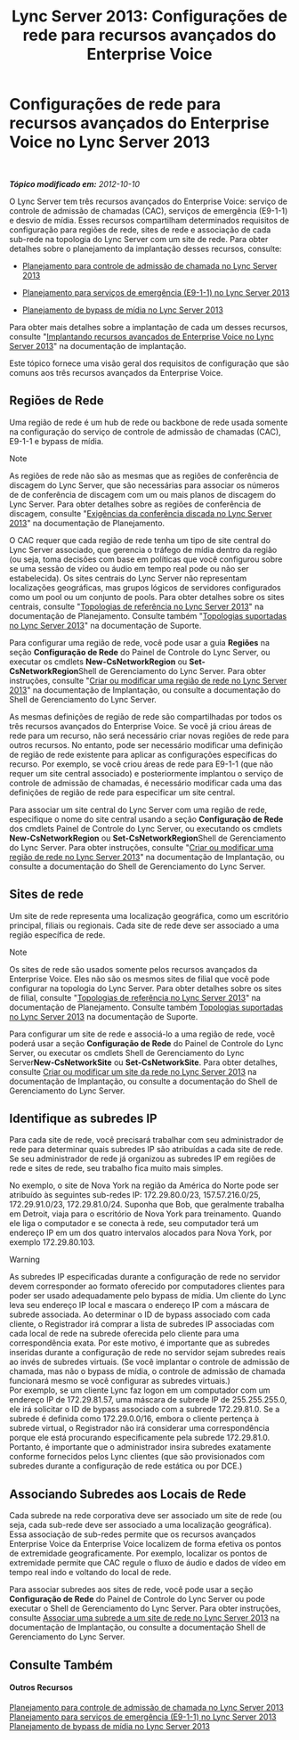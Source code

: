 ﻿---
title: 'Lync Server 2013: Configurações de rede para recursos avançados do Enterprise Voice'
TOCTitle: Configurações de rede para recursos avançados do Enterprise Voice
ms:assetid: 7f6de9e4-c8a4-44e4-8d14-21fe8c45283a
ms:mtpsurl: https://technet.microsoft.com/pt-br/library/Gg398637(v=OCS.15)
ms:contentKeyID: 49307256
ms.date: 05/19/2016
mtps_version: v=OCS.15
ms.translationtype: HT
---

# Configurações de rede para recursos avançados do Enterprise Voice no Lync Server 2013

 

_**Tópico modificado em:** 2012-10-10_

O Lync Server tem três recursos avançados do Enterprise Voice: serviço de controle de admissão de chamadas (CAC), serviços de emergência (E9-1-1) e desvio de mídia. Esses recursos compartilham determinados requisitos de configuração para regiões de rede, sites de rede e associação de cada sub-rede na topologia do Lync Server com um site de rede. Para obter detalhes sobre o planejamento da implantação desses recursos, consulte:

  - [Planejamento para controle de admissão de chamada no Lync Server 2013](lync-server-2013-planning-for-call-admission-control.md)

  - [Planejamento para serviços de emergência (E9-1-1) no Lync Server 2013](lync-server-2013-planning-for-emergency-services-e9-1-1.md)

  - [Planejamento de bypass de mídia no Lync Server 2013](lync-server-2013-planning-for-media-bypass.md)

Para obter mais detalhes sobre a implantação de cada um desses recursos, consulte "[Implantando recursos avançados de Enterprise Voice no Lync Server 2013](lync-server-2013-deploying-advanced-enterprise-voice-features.md)" na documentação de implantação.

Este tópico fornece uma visão geral dos requisitos de configuração que são comuns aos três recursos avançados da Enterprise Voice.

## Regiões de Rede

Uma região de rede é um hub de rede ou backbone de rede usada somente na configuração do serviço de controle de admissão de chamadas (CAC), E9-1-1 e bypass de mídia.

> [!NOTE]  
> As regiões de rede não são as mesmas que as regiões de conferência de discagem do Lync Server, que são necessárias para associar os números de de conferência de discagem com um ou mais planos de discagem do Lync Server. Para obter detalhes sobre as regiões de conferência de discagem, consulte &quot;<a href="lync-server-2013-dial-in-conferencing-requirements.md">Exigências da conferência discada no Lync Server 2013</a>&quot; na documentação de Planejamento.

O CAC requer que cada região de rede tenha um tipo de site central do Lync Server associado, que gerencia o tráfego de mídia dentro da região (ou seja, toma decisões com base em políticas que você configurou sobre se uma sessão de vídeo ou áudio em tempo real pode ou não ser estabelecida). Os sites centrais do Lync Server não representam localizações geográficas, mas grupos lógicos de servidores configurados como um pool ou um conjunto de pools. Para obter detalhes sobre os sites centrais, consulte "[Topologias de referência no Lync Server 2013](lync-server-2013-reference-topologies.md)" na documentação de Planejamento. Consulte também "[Topologias suportadas no Lync Server 2013](lync-server-2013-supported-topologies.md)" na documentação de Suporte.

Para configurar uma região de rede, você pode usar a guia **Regiões** na seção **Configuração de Rede** do Painel de Controle do Lync Server, ou executar os cmdlets **New-CsNetworkRegion** ou **Set-CsNetworkRegion**Shell de Gerenciamento do Lync Server. Para obter instruções, consulte "[Criar ou modificar uma região de rede no Lync Server 2013](lync-server-2013-create-or-modify-a-network-region.md)" na documentação de Implantação, ou consulte a documentação do Shell de Gerenciamento do Lync Server.

As mesmas definições de região de rede são compartilhadas por todos os três recursos avançados do Enterprise Voice. Se você já criou áreas de rede para um recurso, não será necessário criar novas regiões de rede para outros recursos. No entanto, pode ser necessário modificar uma definição de região de rede existente para aplicar as configurações específicas do recurso. Por exemplo, se você criou áreas de rede para E9-1-1 (que não requer um site central associado) e posteriormente implantou o serviço de controle de admissão de chamadas, é necessário modificar cada uma das definições de região de rede para especificar um site central.

Para associar um site central do Lync Server com uma região de rede, especifique o nome do site central usando a seção **Configuração de Rede** dos cmdlets Painel de Controle do Lync Server, ou executando os cmdlets **New-CsNetworkRegion** ou **Set-CsNetworkRegion**Shell de Gerenciamento do Lync Server. Para obter instruções, consulte "[Criar ou modificar uma região de rede no Lync Server 2013](lync-server-2013-create-or-modify-a-network-region.md)" na documentação de Implantação, ou consulte a documentação do Shell de Gerenciamento do Lync Server.

## Sites de rede

Um site de rede representa uma localização geográfica, como um escritório principal, filiais ou regionais. Cada site de rede deve ser associado a uma região específica de rede.

> [!NOTE]  
> Os sites de rede são usados somente pelos recursos avançados da Enterprise Voice. Eles não são os mesmos sites de filial que você pode configurar na topologia do Lync Server. Para obter detalhes sobre os sites de filial, consulte &quot;<a href="lync-server-2013-reference-topologies.md">Topologias de referência no Lync Server 2013</a>&quot; na documentação de Planejamento. Consulte também <a href="lync-server-2013-supported-topologies.md">Topologias suportadas no Lync Server 2013</a> na documentação de Suporte.

Para configurar um site de rede e associá-lo a uma região de rede, você poderá usar a seção **Configuração de Rede** do Painel de Controle do Lync Server, ou executar os cmdlets Shell de Gerenciamento do Lync Server**New-CsNetworkSite** ou **Set-CsNetworkSite**. Para obter detalhes, consulte [Criar ou modificar um site da rede no Lync Server 2013](lync-server-2013-create-or-modify-a-network-site.md) na documentação de Implantação, ou consulte a documentação do Shell de Gerenciamento do Lync Server.

## Identifique as subredes IP

Para cada site de rede, você precisará trabalhar com seu administrador de rede para determinar quais subredes IP são atribuídas a cada site de rede. Se seu administrador de rede já organizou as subredes IP em regiões de rede e sites de rede, seu trabalho fica muito mais simples.

No exemplo, o site de Nova York na região da América do Norte pode ser atribuído às seguintes sub-redes IP: 172.29.80.0/23, 157.57.216.0/25, 172.29.91.0/23, 172.29.81.0/24. Suponha que Bob, que geralmente trabalha em Detroit, viaja para o escritório de Nova York para treinamento. Quando ele liga o computador e se conecta à rede, seu computador terá um endereço IP em um dos quatro intervalos alocados para Nova York, por exemplo 172.29.80.103.


> [!WARNING]
> As subredes IP especificadas durante a configuração de rede no servidor devem corresponder ao formato oferecido por computadores clientes para poder ser usado adequadamente pelo bypass de mídia. Um cliente do Lync leva seu endereço IP local e mascara o endereço IP com a máscara de subrede associada. Ao determinar o ID de bypass associado com cada cliente, o Registrador irá comprar a lista de subredes IP associadas com cada local de rede na subrede oferecida pelo cliente para uma correspondência exata. Por este motivo, é importante que as subredes inseridas durante a configuração de rede no servidor sejam subredes reais ao invés de subredes virtuais. (Se você implantar o controle de admissão de chamada, mas não o bypass de mídia, o controle de admissão de chamada funcionará mesmo se você configurar as subredes virtuais.)<BR>Por exemplo, se um cliente Lync faz logon em um computador com um endereço IP de 172.29.81.57, uma máscara de subrede IP de 255.255.255.0, ele irá solicitar o ID de bypass associado com a subrede 172.29.81.0. Se a subrede é definida como 172.29.0.0/16, embora o cliente pertença à subrede virtual, o Registrador não irá considerar uma correspondência porque ele está procurando especificamente pela subrede 172.29.81.0. Portanto, é importante que o administrador insira subredes exatamente conforme fornecidos pelos Lync clientes (que são provisionados com subredes durante a configuração de rede estática ou por DCE.)



## Associando Subredes aos Locais de Rede

Cada subrede na rede corporativa deve ser associado um site de rede (ou seja, cada sub-rede deve ser associado a uma localização geográfica). Essa associação de sub-redes permite que os recursos avançados Enterprise Voice da Enterprise Voice localizem de forma efetiva os pontos de extremidade geograficamente. Por exemplo, localizar os pontos de extremidade permite que CAC regule o fluxo de áudio e dados de vídeo em tempo real indo e voltando do local de rede.

Para associar subredes aos sites de rede, você pode usar a seção **Configuração de Rede** do Painel de Controle do Lync Server ou pode executar o Shell de Gerenciamento do Lync Server. Para obter instruções, consulte [Associar uma subrede a um site de rede no Lync Server 2013](lync-server-2013-associate-a-subnet-with-a-network-site.md) na documentação de Implantação, ou consulte a documentação Shell de Gerenciamento do Lync Server.

## Consulte Também

#### Outros Recursos

[Planejamento para controle de admissão de chamada no Lync Server 2013](lync-server-2013-planning-for-call-admission-control.md)  
[Planejamento para serviços de emergência (E9-1-1) no Lync Server 2013](lync-server-2013-planning-for-emergency-services-e9-1-1.md)  
[Planejamento de bypass de mídia no Lync Server 2013](lync-server-2013-planning-for-media-bypass.md)

